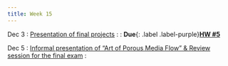 ```yaml
---
title: Week 15
---
```


Dec 3
: [Presentation of final projects](#)
  : [](#)
: **Due**{: .label .label-purple}[**HW #5**](#)

Dec 5
: [Informal presentation of “Art of Porous Media Flow” & Review session for the final exam](https://guoporousmedialab.github.io/HWRS505-405-2024Fall/lecture/)
  : [](#)


